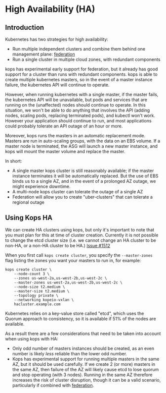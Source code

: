 # High Availability (HA)

## Introduction

Kubernetes has two strategies for high availability:

* Run multiple independent clusters and combine them behind one management plane: [federation](https://kubernetes.io/docs/user-guide/federation/)
* Run a single cluster in multiple cloud zones, with redundant components

kops has experimental early support for federation, but it already has good support for a cluster than runs
with redundant components.  kops is able to create multiple kubernetes masters, so in the event of
a master instance failure, the kubernetes API will continue to operate.

However, when running kubernetes with a single master, if the master fails, the kubernetes API will be unavailable, but pods and services that are running on the (unaffected) nodes should continue to operate.  In this situation, we won't be able to do anything that involves the API (adding nodes, scaling pods, replacing
terminated pods), and kubectl won't work.  However your application should continue to run, and most applications
could probably tolerate an API outage of an hour or more.

Moreover, kops runs the masters in an automatic replacement mode.  Masters are run in auto-scaling groups, with
the data on an EBS volume.  If a master node is terminated, the ASG will launch a new master instance, and kops
will mount the master volume and replace the master.

In short:

* A single master kops cluster is still reasonably available; if the master instance terminates it will be automatically
  replaced.  But the use of EBS binds us to a single AZ, and in the event of a prolonged AZ outage, we might experience
  downtime.
* A multi-node kops cluster can tolerate the outage of a single AZ
* Federation will allow you to create "uber-clusters" that can tolerate a regional outage

## Using Kops HA

We can create HA clusters using kops, but only it's important to note that you must plan for this at time of cluster creation.  Currently it is not possible to change
the etcd cluster size (i.e. we cannot change an HA cluster to be non-HA, or a non-HA cluster to be HA.) [Issue #1512](https://github.com/kubernetes/kops/issues/1512)

When you first call `kops create cluster`, you specify the `--master-zones` flag listing the zones you want your masters
to run in, for example:

```
kops create cluster \
    --node-count 3 \
    --zones us-west-2a,us-west-2b,us-west-2c \
    --master-zones us-west-2a,us-west-2b,us-west-2c \
    --node-size t2.medium \
    --master-size t2.medium \
    --topology private \
    --networking kopeio-vxlan \
    hacluster.example.com
```

Kubernetes relies on a key-value store called "etcd", which uses the Quorum approach to consistency,
so it is available if 51% of the nodes are available.

As a result there are a few considerations that need to be taken into account when using kops with HA:

* Only odd number of masters instances should be created, as an even number is likely _less_ reliable than the lower odd number.
* Kops has experimental support for running multiple masters in the same AZ, but it should be used carefully.
  If we create 2 (or more) masters in the same AZ, then failure of the AZ will likely cause etcd to lose quorum
  and stop operating (with 3 nodes).  Running in the same AZ therefore increases the risk of cluster disruption,
  though it can be a valid scenario, particularly if combined with [federation](https://kubernetes.io/docs/user-guide/federation/).
